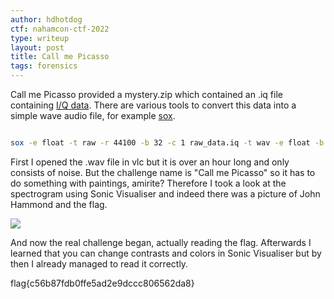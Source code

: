 ```yaml
---
author: hdhotdog
ctf: nahamcon-ctf-2022
type: writeup
layout: post
title: Call me Picasso
tags: forensics
---
```


Call me Picasso provided a mystery.zip which contained an .iq file containing [I/Q data](https://en.wikipedia.org/wiki/In-phase_and_quadrature_components).
There are various tools to convert this data into a simple wave audio file, for example [sox](https://github.com/chirlu/sox).

```bash

sox -e float -t raw -r 44100 -b 32 -c 1 raw_data.iq -t wav -e float -b 32 -c 1 -r 44100 out.wav
```

First I opened the .wav file in vlc but it is over an hour long and only consists of noise.
But the challenge name is "Call me Picasso" so it has to do something with paintings, amirite? Therefore I took a look at the spectrogram using Sonic Visualiser and indeed there was a picture of John Hammond and the flag.

![](https://cdn.discordapp.com/attachments/969952004648607754/970261401438412851/unknown32.png)

And now the real challenge began, actually reading the flag. Afterwards I learned that you can change contrasts and colors in Sonic Visualiser but by then I already managed to read it correctly.

flag{c56b87fdb0ffe5ad2e9dccc806562da8}
